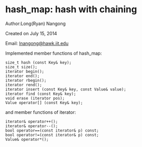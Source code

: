 hash_map: hash with chaining
===============================

Author:Long(Ryan) Nangong

Created on July 15, 2014

Email: lnangong@hawk.iit.edu

Implemented member functions of hash_map:

	size_t hash (const Key& key);
	size_t size();
	iterator begin();
	iterator end();
	iterator rbegin();
	iterator rend();
	iterator insert (const Key& key, const Value& value); 
	iterator find (const Key& key);
	void erase (iterator pos); 
	Value operator[] (const Key& key);
	
and member functions of iterator:

	iterator& operator++();
	iterator& operator--();
	bool operator==(const iterator& p) const;
	bool operator!=(const iterator& p) const;
	Value& operator*();	
